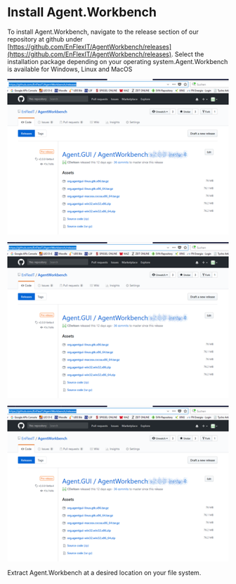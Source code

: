 # Install Agent.Workbench

To install Agent.Workbench, navigate to the release section of our repository at github under [https://github.com/EnFlexIT/AgentWorkbench/releases](https://github.com/EnFlexIT/AgentWorkbench/releases). Select the installation package depending on your operating system.Agent.Workbench is available for Windows, Linux and MacOS

 ![](/assets/01_installAgentWorkbench.png)

![](/assets/01_installAgentWorkbench.png)

![](/assets/01_installAgentWorkbench.png)

Extract Agent.Workbench at a desired location on your file system.

